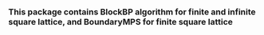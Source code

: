 ### This package contains BlockBP algorithm for finite and infinite square lattice, and BoundaryMPS for finite square lattice